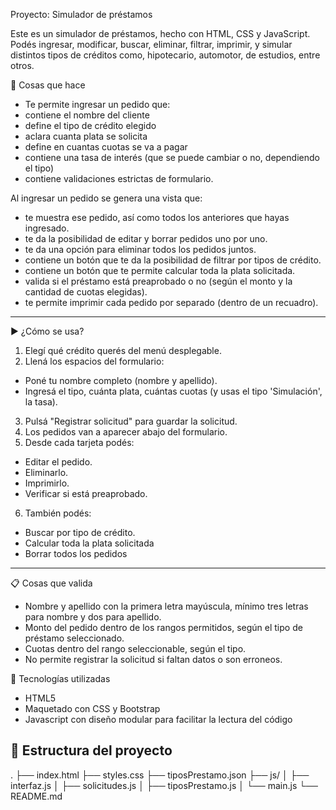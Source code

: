 Proyecto: Simulador de préstamos

Este es un simulador de préstamos, hecho con HTML, CSS y JavaScript. Podés ingresar, modificar, buscar, eliminar, filtrar, imprimir, y simular distintos tipos de créditos como, hipotecario, automotor, de estudios, entre otros. 


🧩 Cosas que hace 

- Te permite ingresar un pedido que: 
- contiene el nombre del cliente 
- define el tipo de crédito elegido 
- aclara cuanta plata se solicita
- define en cuantas cuotas se va a pagar 
- contiene una tasa de interés (que se puede cambiar o no, dependiendo el tipo) 
- contiene validaciones estrictas de formulario. 

Al ingresar un pedido se genera una vista que:
- te muestra ese pedido, así como todos los anteriores que hayas ingresado. 
- te da la posibilidad de editar y borrar pedidos uno por uno. 
- te da una opción para eliminar todos los pedidos juntos. 
- contiene un botón que te da la posibilidad de filtrar por tipos de crédito. 
- contiene un botón que te permite calcular toda la plata solicitada. 
- valida si el préstamo está preaprobado o no (según el monto y la cantidad de cuotas elegidas). 
- te permite imprimir cada pedido por separado (dentro de un recuadro). 

--- 

▶️ ¿Cómo se usa? 

1. Elegí qué crédito querés del menú desplegable.
2. Llená los espacios del formulario: 
- Poné tu nombre completo (nombre y apellido). 
- Ingresá el tipo, cuánta plata, cuántas cuotas (y usas el tipo 'Simulación', la tasa). 
3. Pulsá "Registrar solicitud" para guardar la solicitud. 
4. Los pedidos van a aparecer abajo del formulario. 
5. Desde cada tarjeta podés: 
- Editar el pedido. 
- Eliminarlo. 
- Imprimirlo. 
- Verificar si está preaprobado. 
6. También podés: 
- Buscar por tipo de crédito. 
- Calcular toda la plata solicitada
- Borrar todos los pedidos

--- 

📋 Cosas que valida

- Nombre y apellido con la primera letra mayúscula, mínimo tres letras para nombre y dos para apellido.
- Monto del pedido dentro de los rangos permitidos, según el tipo de préstamo seleccionado. 
- Cuotas dentro del rango seleccionable, según el tipo.  
- No permite registrar la solicitud si faltan datos o son erroneos.

💽 Tecnologías utilizadas

- HTML5 
- Maquetado con CSS y Bootstrap 
- Javascript con diseño modular para facilitar la lectura del código

## 📁 Estructura del proyecto
.
├── index.html
├── styles.css
├── tiposPrestamo.json
├── js/
│ ├── interfaz.js
│ ├── solicitudes.js
│ ├── tiposPrestamo.js
│ └── main.js
└── README.md